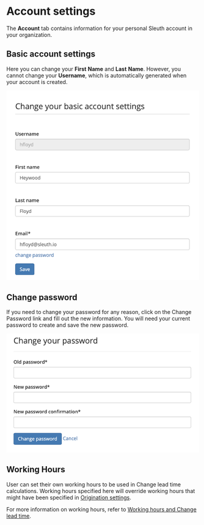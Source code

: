 # Account settings

The **Account** tab contains information for your personal Sleuth account in your organization.&#x20;

## Basic account settings

Here you can change your **First** **Name** and **Last** **Name**. However, you cannot change your **Username**, which is automatically generated when your account is created.

![](../../.gitbook/assets/account-account-tab.png)

## Change password

If you need to change your password for any reason, click on the Change Password link and fill out the new information. You will need your current password to create and save the new password.

![Change your password screen](../../.gitbook/assets/change-password.png)

## Working Hours

User can set their own working hours to be used in Change lead time calculations. Working hours specified here will override working hours that might have been specified in [Origination settings](../organization/details.md).&#x20;

For more information on working hours, refer to [Working hours and Change lead time](../../accelerate-metrics/change-lead-time.md#working-hours-and-change-lead-time).
